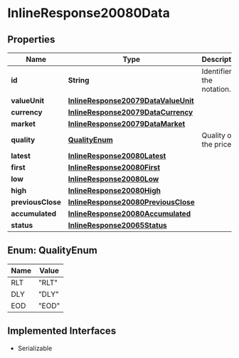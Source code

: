 

# InlineResponse20080Data


## Properties

Name | Type | Description | Notes
------------ | ------------- | ------------- | -------------
**id** | **String** | Identifier of the notation. |  [optional]
**valueUnit** | [**InlineResponse20079DataValueUnit**](InlineResponse20079DataValueUnit.md) |  |  [optional]
**currency** | [**InlineResponse20079DataCurrency**](InlineResponse20079DataCurrency.md) |  |  [optional]
**market** | [**InlineResponse20079DataMarket**](InlineResponse20079DataMarket.md) |  |  [optional]
**quality** | [**QualityEnum**](#QualityEnum) | Quality of the price. |  [optional]
**latest** | [**InlineResponse20080Latest**](InlineResponse20080Latest.md) |  |  [optional]
**first** | [**InlineResponse20080First**](InlineResponse20080First.md) |  |  [optional]
**low** | [**InlineResponse20080Low**](InlineResponse20080Low.md) |  |  [optional]
**high** | [**InlineResponse20080High**](InlineResponse20080High.md) |  |  [optional]
**previousClose** | [**InlineResponse20080PreviousClose**](InlineResponse20080PreviousClose.md) |  |  [optional]
**accumulated** | [**InlineResponse20080Accumulated**](InlineResponse20080Accumulated.md) |  |  [optional]
**status** | [**InlineResponse20065Status**](InlineResponse20065Status.md) |  |  [optional]



## Enum: QualityEnum

Name | Value
---- | -----
RLT | &quot;RLT&quot;
DLY | &quot;DLY&quot;
EOD | &quot;EOD&quot;


## Implemented Interfaces

* Serializable


